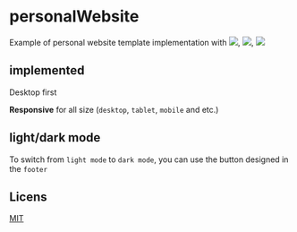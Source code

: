 # personalWebsite
Example of personal website template implementation with  <img src="https://img.shields.io/badge/HTML-red?style=flat" />, <img src="https://img.shields.io/badge/CSS-blue?style=flat" />, <img src="https://img.shields.io/badge/JAVASCRIPT-yellow?style=flat" />

## implemented
Desktop first

**Responsive** for all size (`desktop`, `tablet`, `mobile` and etc.)

## light/dark mode
To switch from `light mode` to `dark mode`, you can use the button designed in the `footer`

## Licens
[MIT](LICENSE)
